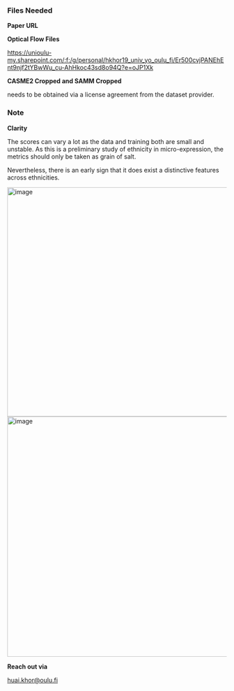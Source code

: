 ### Files Needed

**Paper URL**


**Optical Flow Files**

https://unioulu-my.sharepoint.com/:f:/g/personal/hkhor19_univ_yo_oulu_fi/Er500cvjPANEhEnt9njf2tYBwWu_cu-AhHkoc43sd8o94Q?e=oJP1Xk 

**CASME2 Cropped and SAMM Cropped**

needs to be obtained via a license agreement from the dataset provider.

### Note

**Clarity**

The scores can vary a lot as the data and training both are small and unstable. As this is a preliminary study of ethnicity in micro-expression, the metrics should only be taken as grain of salt.

Nevertheless, there is an early sign that it does exist a distinctive features across ethnicities.

<img width="649" height="525" alt="image" src="https://github.com/user-attachments/assets/36ced3ab-f343-4bd3-adeb-97c1882f9595" />

<img width="647" height="550" alt="image" src="https://github.com/user-attachments/assets/c2a1f9d8-a671-4744-9d82-e0bcaefe0141" />



**Reach out via**

huai.khor@oulu.fi
